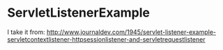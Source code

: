 ServletListenerExample
======================
I take it from:
http://www.journaldev.com/1945/servlet-listener-example-servletcontextlistener-httpsessionlistener-and-servletrequestlistener
